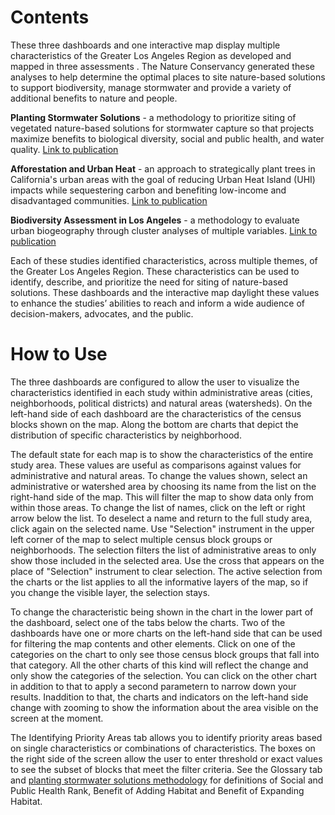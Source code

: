 # Contents


These three dashboards and one interactive map display multiple characteristics of the Greater Los Angeles Region as developed and mapped in three assessments . The Nature Conservancy generated these analyses to help determine the optimal places to site nature-based solutions to support biodiversity, manage stormwater and provide a variety of additional benefits to nature and people.


**Planting Stormwater Solutions** - a methodology to prioritize siting of vegetated nature-based solutions for stormwater capture so that projects maximize benefits to biological diversity, social and public health, and water quality. [Link to publication](https://www.scienceforconservation.org/products/planting-stormwater-solutions-methodology)

**Afforestation and Urban Heat** - an approach to strategically plant trees in California's urban areas with the goal of reducing Urban Heat Island (UHI) impacts while sequestering carbon and benefiting low-income and disadvantaged communities. [Link to publication]( https://www.sciencedirect.com/science/article/abs/pii/S2210670722001536)

**Biodiversity Assessment in Los Angeles** - a methodology to evaluate urban biogeography through cluster analyses of multiple variables. [Link to publication](https://www.scienceforconservation.org/products/BAILA)

Each of these studies identified characteristics, across multiple themes, of the Greater Los Angeles Region. These characteristics can be used to identify, describe, and prioritize the need for siting of nature-based solutions. These dashboards and the interactive map daylight these values to enhance the studies’ abilities to reach and inform a wide audience of decision-makers, advocates, and the public.


# How to Use


The three dashboards are configured to allow the user to visualize the characteristics identified in each study within administrative areas (cities, neighborhoods, political districts) and natural areas (watersheds).  On the left-hand side of each dashboard are the characteristics of the census blocks shown on the map. Along the bottom are charts that depict the distribution of specific characteristics by neighborhood.


The default state for each map is to show the characteristics of the entire study area. These values are useful as comparisons against values for administrative and natural areas. To change the values shown, select an administrative or watershed area by choosing its name from the list on the right-hand side of the map. This will filter the map to show data only from within those areas. To change the list of names, click on the left or right arrow below the list.  To deselect a name and return to the full study area, click again on the selected name. Use "Selection" instrument in the upper left corner of the map to select multiple census block groups or neighborhoods. The selection filters the list of administrative areas to only show those included in the selected area. Use the cross that appears on the place of "Selection" instrument to clear selection. The active selection from the charts or the list applies to all the informative layers of the map, so if you change the visible layer, the selection stays. 

To change the characteristic being shown in the chart in the lower part of the dashboard, select one of the tabs below the charts. Two of the dashboards have one or more charts on the left-hand side that can be used for filtering the map contents and other elements. Click on one of the categories on the chart to only see those census block groups that fall into that category. All the other charts of this kind will reflect the change and only show the categories of the selection. You can click on the other chart in addition to that to apply a second parametern to narrow down your results. Inaddition to that, the charts and indicators on the left-hand side change with zooming to show the information about the area visible on the screen at the moment.  


The Identifying Priority Areas tab allows you to identify priority areas based on single characteristics or combinations of characteristics. The boxes on the right side of the screen allow the user to enter threshold or exact values to see the subset of blocks that meet the filter criteria. See the Glossary tab and 
  <a href="https://www.scienceforconservation.org/products/planting-stormwater-solutions-methodology">planting stormwater solutions methodology</a> for definitions of Social and Public Health Rank, Benefit of Adding Habitat and Benefit of Expanding Habitat. 
